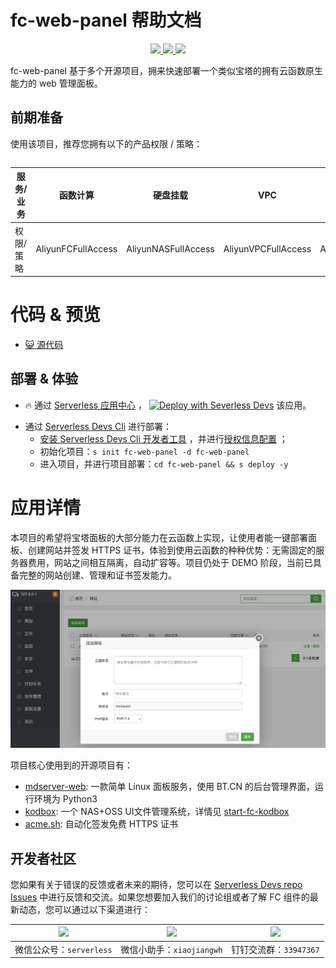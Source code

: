 # fc-web-panel 帮助文档

<p align="center" class="flex justify-center">
    <a href="https://www.serverless-devs.com" class="ml-1">
    <img src="http://editor.devsapp.cn/icon?package=fc-web-panel&type=packageType">
  </a>
  <a href="http://www.devsapp.cn/details.html?name=fc-web-panel" class="ml-1">
    <img src="http://editor.devsapp.cn/icon?package=fc-web-panel&type=packageVersion">
  </a>
  <a href="http://www.devsapp.cn/details.html?name=fc-web-panel" class="ml-1">
    <img src="http://editor.devsapp.cn/icon?package=fc-web-panel&type=packageDownload">
  </a>
</p>

<description>

fc-web-panel 基于多个开源项目，拥来快速部署一个类似宝塔的拥有云函数原生能力的 web 管理面板。

</description>

<table>

## 前期准备
使用该项目，推荐您拥有以下的产品权限 / 策略：

| 服务/业务 | 函数计算           | 硬盘挂载            | VPC                 | 其它                |
| --------- | ------------------ | ------------------- | ------------------- | ------------------- |
| 权限/策略 | AliyunFCFullAccess | AliyunNASFullAccess | AliyunVPCFullAccess | AliyunECSFullAccess |

</table>

<codepre id="codepre">

# 代码 & 预览

- [ :smiley_cat:  源代码](https://github.com/devsapp/Serverless-Baota)

</codepre>

<deploy>

## 部署 & 体验

<appcenter>

-  :fire:  通过 [Serverless 应用中心](https://fcnext.console.aliyun.com/applications/create?template=fc-web-panel) ，
[![Deploy with Severless Devs](https://img.alicdn.com/imgextra/i1/O1CN01w5RFbX1v45s8TIXPz_!!6000000006118-55-tps-95-28.svg)](https://fcnext.console.aliyun.com/applications/create?template=fc-web-panel)  该应用。 

</appcenter>

- 通过 [Serverless Devs Cli](https://www.serverless-devs.com/serverless-devs/install) 进行部署：
    - [安装 Serverless Devs Cli 开发者工具](https://www.serverless-devs.com/serverless-devs/install) ，并进行[授权信息配置](https://www.serverless-devs.com/fc/config) ；
    - 初始化项目：`s init fc-web-panel -d fc-web-panel`   
    - 进入项目，并进行项目部署：`cd fc-web-panel && s deploy -y`

</deploy>

<appdetail id="flushContent">

# 应用详情

本项目的希望将宝塔面板的大部分能力在云函数上实现，让使用者能一键部署面板、创建网站并签发 HTTPS 证书，体验到使用云函数的种种优势：无需固定的服务器费用，网站之间相互隔离，自动扩容等。项目仍处于 DEMO 阶段，当前已具备完整的网站创建、管理和证书签发能力。

![demo](image/demo.png)

项目核心使用到的开源项目有：

- [mdserver-web](https://github.com/midoks/mdserver-web): 一款简单 Linux 面板服务，使用 BT.CN 的后台管理界面，运行环境为 Python3
- [kodbox](https://github.com/kalcaddle/kodbox): 一个 NAS+OSS UI文件管理系统，详情见 [start-fc-kodbox](https://github.com/devsapp/start-fc-kodbox)
- [acme.sh](https://acme.sh): 自动化签发免费 HTTPS 证书

</appdetail>

<devgroup>

## 开发者社区

您如果有关于错误的反馈或者未来的期待，您可以在 [Serverless Devs repo Issues](https://github.com/serverless-devs/serverless-devs/issues) 中进行反馈和交流。如果您想要加入我们的讨论组或者了解 FC 组件的最新动态，您可以通过以下渠道进行：

<p align="center">

| <img src="https://serverless-article-picture.oss-cn-hangzhou.aliyuncs.com/1635407298906_20211028074819117230.png" width="130px" > | <img src="https://serverless-article-picture.oss-cn-hangzhou.aliyuncs.com/1635407044136_20211028074404326599.png" width="130px" > | <img src="https://serverless-article-picture.oss-cn-hangzhou.aliyuncs.com/1635407252200_20211028074732517533.png" width="130px" > |
| --------------------------------------------------------------------------------------------------------------------------------- | --------------------------------------------------------------------------------------------------------------------------------- | --------------------------------------------------------------------------------------------------------------------------------- |
| <center>微信公众号：`serverless`</center>                                                                                         | <center>微信小助手：`xiaojiangwh`</center>                                                                                        | <center>钉钉交流群：`33947367`</center>                                                                                           |

</p>

</devgroup>